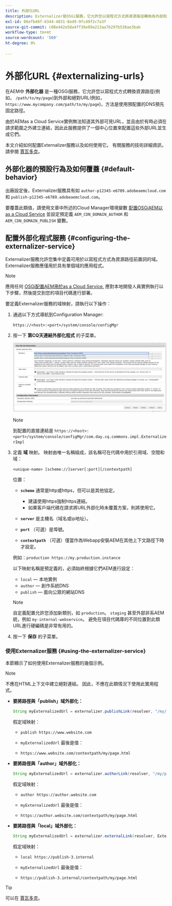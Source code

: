```yaml
---
title: 外部化URL
description: Externalizer是OSGi服務，它允許您以寫程式方式將資源路徑轉換為外部和絕對URL。
exl-id: 06efb40f-6344-4831-8ed9-9fc49f2c7a3f
source-git-commit: c08e442e58a4ff36e89a213aa7b297b538ae3bab
workflow-type: tm+mt
source-wordcount: '569'
ht-degree: 0%

---
```


# 外部化URL {#externalizing-urls}

在AEM中 **外部化器** 是一種OSGi服務，它允許您以寫程式方式轉換資源路徑(例如， `/path/to/my/page`)到外部和絕對URL(例如， `https://www.mycompany.com/path/to/my/page`)，方法是使用預配置的DNS預先固定路徑。

由於AEMas a Cloud Service實例無法知道其外部可見URL，並且由於有時必須在請求範圍之外建立連結，因此此服務提供了一個中心位置來配置這些外部URL並生成它們。

本文介紹如何配置Externalizer服務以及如何使用它。 有關服務的技術詳細資訊，請參閱 [賈瓦多克](https://www.adobe.io/experience-manager/reference-materials/cloud-service/javadoc/com/day/cq/commons/Externalizer.html)。

## 外部化器的預設行為及如何覆蓋 {#default-behavior}

出廠設定後，Externalizer服務具有如 `author-p12345-e6789.adobeaemcloud.com` 和 `publish-p12345-e6789.adobeaemcloud.com`。

要覆蓋此類值，請使用文章中所述的Cloud Manager環境變數 [配置OSGiAEM以as a Cloud Service](/help/implementing/deploying/configuring-osgi.md#cloud-manager-api-format-for-setting-properties) 並設定預定義 `AEM_CDN_DOMAIN_AUTHOR` 和 `AEM_CDN_DOMAIN_PUBLISH` 變數。

## 配置外部化程式服務 {#configuring-the-externalizer-service}

Externalizer服務允許您集中定義可用於以寫程式方式為資源路徑前置詞的域。 Externalizer服務應僅用於具有單個域的應用程式。

>[!NOTE]
>
>應用任何 [OSGi配置AEM用於as a Cloud Service,](/help/implementing/deploying/overview.md#osgi-configuration) 應對本地開發人員實例執行以下步驟，然後提交到您的項目代碼進行部署。

要定義Externalizer服務的域映射，請執行以下操作：

1. 通過以下方式導航到Configuration Manager:

   `https://<host>:<port>/system/console/configMgr`

1. 按一下 **第CQ天連結外部化程式** 的子菜單。

   ![外部化程式OSGi配置](./assets/externalizer-osgi.png)

   >[!NOTE]
   >
   >到配置的直接連結是 `https://<host>:<port>/system/console/configMgr/com.day.cq.commons.impl.ExternalizerImpl`

1. 定義 **域** 映射。 映射由唯一名稱組成，該名稱可在代碼中用於引用域、空間和域：

   `<unique-name> [scheme://]server[:port][/contextpath]`

   位置：

   * **`scheme`** 通常是http或https，但可以是其他協定。

      * 建議使用https強制https連結。
      * 如果客戶端代碼在請求將URL外部化時未覆蓋方案，則將使用它。
   * **`server`** 是主機名（域名或ip地址）。
   * **`port`** （可選）是埠號。
   * **`contextpath`** （可選）僅當作為Webapp安裝AEM在其他上下文路徑下時才設定。

   例如：`production https://my.production.instance`

   以下映射名稱是預定義的，必須始終根據它們AEM進行設定：

   * `local`  — 本地實例
   * `author`  — 創作系統DNS
   * `publish`  — 面向公眾的網站DNS

   >[!NOTE]
   >
   >自定義配置允許您添加新類別，如 `production`。 `staging` 甚至外部非系AEM統，例如 `my-internal-webservice`。 避免在項目代碼庫的不同位置對此類URL進行硬編碼是非常有用的。

1. 按一下 **保存** 的子菜單。

### 使用Externalizer服務 {#using-the-externalizer-service}

本節顯示了如何使用Externalizer服務的幾個示例。

>[!NOTE]
>
>不應在HTML上下文中建立絕對連結。 因此，不應在此類情況下使用此實用程式。

* **要將路徑與「publish」域外部化：**

   ```java
   String myExternalizedUrl = externalizer.publishLink(resolver, "/my/page") + ".html";
   ```

   假定域映射：

   * `publish https://www.website.com`

   * `myExternalizedUrl` 最後是值：

   * `https://www.website.com/contextpath/my/page.html`

* **要將路徑與「author」域外部化：**

   ```java
   String myExternalizedUrl = externalizer.authorLink(resolver, "/my/page") + ".html";
   ```

   假定域映射：

   * `author https://author.website.com`

   * `myExternalizedUrl` 最後是值：

   * `https://author.website.com/contextpath/my/page.html`

* **要將路徑與「local」域外部化：**

   ```java
   String myExternalizedUrl = externalizer.externalLink(resolver, Externalizer.LOCAL, "/my/page") + ".html";
   ```

   假定域映射：

   * `local https://publish-3.internal`

   * `myExternalizedUrl` 最後是值：

   * `https://publish-3.internal/contextpath/my/page.html`

>[!TIP]
>
>可以在 [賈瓦多克](https://www.adobe.io/experience-manager/reference-materials/cloud-service/javadoc/com/day/cq/commons/Externalizer.html)。
